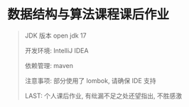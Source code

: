 # 数据结构与算法课程课后作业

> JDK 版本 open jdk 17
>
> 开发环境: IntelliJ IDEA
>
> 依赖管理: maven
>
> 注意事项: 部分使用了 lombok, 请确保 IDE 支持
>
> LAST: 个人课后作业, 有纰漏不足之处还望指出, 不胜感激

